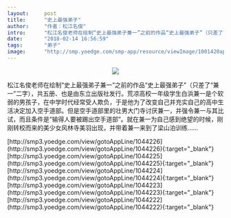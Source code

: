 ```yaml
---
layout:     post
title:      "史上最强弟子"
author:     "作者：松江名俊"
intro:      "松江名俊老师在绘制“史上最强弟子兼一”之前的作品“史上最强弟子”（只差了“兼一”二字），共五册、也是由东立出版社发行。荒凉高校一年级学生白浜兼一是个软弱的男孩子，在中学时代经常受人欺负，于是他为了改变自己并充实自己的高中生活决定加入空手道部。但是空手道部里的壮男大门寺讨厌兼一，并强令兼一与其比试，而且条件是“输得人要被踢出空手道部”。就在兼一为自己感到绝望的时候，刚刚转校而来的美少女风林寺美羽出现，并带着兼一来到了梁山泊训练……"
date:       "2018-02-14 16:56:59"
tags:       "弟子"
image:      "http://smp.yoedge.com/smp-app/resource/viewImage/1001420appline.png"
---
```

<div style="text-align: center">
<p><img src="http://smp.yoedge.com/smp-app/resource/viewImage/1001420appline.png"/></p>
</div>
<p class="post-meta">
<span>松江名俊老师在绘制“史上最强弟子兼一”之前的作品“史上最强弟子”（只差了“兼一”二字），共五册、也是由东立出版社发行。荒凉高校一年级学生白浜兼一是个软弱的男孩子，在中学时代经常受人欺负，于是他为了改变自己并充实自己的高中生活决定加入空手道部。但是空手道部里的壮男大门寺讨厌兼一，并强令兼一与其比试，而且条件是“输得人要被踢出空手道部”。就在兼一为自己感到绝望的时候，刚刚转校而来的美少女风林寺美羽出现，并带着兼一来到了梁山泊训练……</span>
</p>
[http://smp3.yoedge.com/view/gotoAppLine/1044226](http://smp3.yoedge.com/view/gotoAppLine/1044226){:target="_blank"}
[http://smp3.yoedge.com/view/gotoAppLine/1044225](http://smp3.yoedge.com/view/gotoAppLine/1044225){:target="_blank"}
[http://smp3.yoedge.com/view/gotoAppLine/1044224](http://smp3.yoedge.com/view/gotoAppLine/1044224){:target="_blank"}
[http://smp3.yoedge.com/view/gotoAppLine/1044223](http://smp3.yoedge.com/view/gotoAppLine/1044223){:target="_blank"}
[http://smp3.yoedge.com/view/gotoAppLine/1044222](http://smp3.yoedge.com/view/gotoAppLine/1044222){:target="_blank"}


